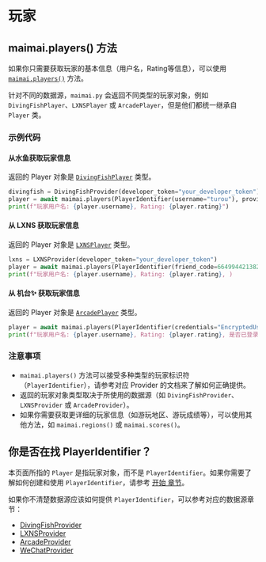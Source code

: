 # 玩家

## maimai.players() 方法

如果你只需要获取玩家的基本信息（用户名，Rating等信息），可以使用 [`maimai.players()`](https://api.maimai.turou.fun/maimai_py/maimai.html#MaimaiClient.players) 方法。

针对不同的数据源，`maimai.py` 会返回不同类型的玩家对象，例如 `DivingFishPlayer`、`LXNSPlayer` 或 `ArcadePlayer`，但是他们都统一继承自 `Player` 类。

### 示例代码

#### 从水鱼获取玩家信息

返回的 Player 对象是 [`DivingFishPlayer`](../concepts/models.md#divingfishplayer) 类型。

```python
divingfish = DivingFishProvider(developer_token="your_developer_token")
player = await maimai.players(PlayerIdentifier(username="turou"), provider=divingfish)
print(f"玩家用户名: {player.username}, Rating: {player.rating}")
```

#### 从 LXNS 获取玩家信息

返回的 Player 对象是 [`LXNSPlayer`](../concepts/models.md#lxnsplayer) 类型。

```python
lxns = LXNSProvider(developer_token="your_developer_token")
player = await maimai.players(PlayerIdentifier(friend_code=664994421382429), provider=lxns)
print(f"玩家用户名: {player.username}, Rating: {player.rating}, )
```

#### 从 机台✨ 获取玩家信息

返回的 Player 对象是 [`ArcadePlayer`](../concepts/models.md#arcadeplayer) 类型。

```python
player = await maimai.players(PlayerIdentifier(credentials="EncryptedUserId"), provider=ArcadeProvider())
print(f"玩家用户名: {player.username}, Rating: {player.rating}, 是否已登录: {player.is_login}")
```

### 注意事项
- `maimai.players()` 方法可以接受多种类型的玩家标识符（`PlayerIdentifier`），请参考对应 Provider 的文档来了解如何正确提供。
- 返回的玩家对象类型取决于所使用的数据源（如 `DivingFishProvider`、`LXNSProvider` 或 `ArcadeProvider`）。
- 如果你需要获取更详细的玩家信息（如游玩地区、游玩成绩等），可以使用其他方法，如 `maimai.regions()` 或 `maimai.scores()`。

## 你是否在找 PlayerIdentifier？

本页面所指的 `Player` 是指玩家对象，而不是 `PlayerIdentifier`。如果你需要了解如何创建和使用 `PlayerIdentifier`，请参考 [开始 章节](../get-started.md#玩家标识)。

如果你不清楚数据源应该如何提供 `PlayerIdentifier`，可以参考对应的数据源章节：

- [DivingFishProvider](../providers/divingfish.md)
- [LXNSProvider](../providers/lxns.md)
- [ArcadeProvider](../providers/arcade.md)
- [WeChatProvider](../providers/wechat.md)